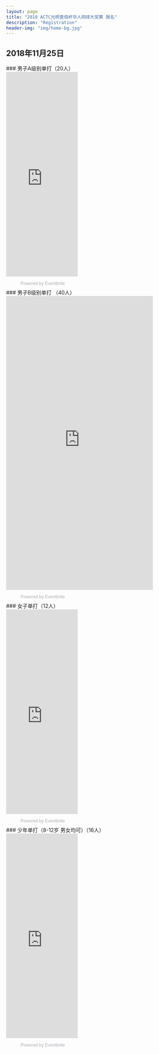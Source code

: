 ```yaml
---
layout: page
title: "2018 ACTC光明壹佰杯华人网球大奖赛 报名"
description: "Registration"
header-img: "img/home-bg.jpg"
---
```


## 2018年11月25日 

<div class="row text-center">

  <div class="col-xs-6 col-sm-6 col-md-3 col-lg-3 col-centered vcenter">
  ### 男子A级别单打（20人）
    <div style="width:195px; text-align:center;" >
      <iframe  src="https://www.eventbrite.com.au/countdown-widget?eid=51284881461" frameborder="0" height="557" width="195" marginheight="0" marginwidth="0" scrolling="no" allowtransparency="true"></iframe>
      <div style="font-family:Helvetica, Arial; font-size:12px; padding:10px 0 5px; margin:2px; width:195px; text-align:center;" >
        <a class="powered-by-eb" style="color: #ADB0B6; text-decoration: none;" target="_blank" href="http://www.eventbrite.com.au/">Powered by Eventbrite</a>
      </div>
    </div>
  </div>
  
  <div class="col-xs-6 col-sm-6 col-md-3 col-lg-3 col-centered vcenter">
  ### 男子B级别单打 （40人）
    <div style="width:400px; text-align:center;" >
      <iframe  src="https://www.eventbrite.com.au/countdown-widget?eid=51285142241" frameborder="0" height="800" width="400" marginheight="0" marginwidth="0" scrolling="no" allowtransparency="true">
      </iframe>
      <div style="font-family:Helvetica, Arial; font-size:12px; padding:10px 0 5px; margin:2px; width:195px; text-align:center;" >
        <a class="powered-by-eb" style="color: #ADB0B6; text-decoration: none;" target="_blank" href="http://www.eventbrite.com.au/">Powered by Eventbrite</a>
      </div>
    </div>
  </div>
  
  <div class="col-xs-6 col-sm-6 col-md-3 col-lg-3 col-centered vcenter">
  ### 女子单打（12人）
    <div style="width:195px; text-align:center;" >
      <iframe  src="https://www.eventbrite.com.au/countdown-widget?eid=51285038932" frameborder="0" height="557" width="195" marginheight="0" marginwidth="0" scrolling="no" allowtransparency="true">
      </iframe>
      <div style="font-family:Helvetica, Arial; font-size:12px; padding:10px 0 5px; margin:2px; width:195px; text-align:center;" >
        <a class="powered-by-eb" style="color: #ADB0B6; text-decoration: none;" target="_blank" href="http://www.eventbrite.com.au/">Powered by Eventbrite</a>
      </div>
    </div>
  </div>
  
  <div class="col-xs-6 col-sm-6 col-md-3 col-lg-3 col-centered vcenter">
  ### 少年单打（8-12岁 男女均可）（16人）
    <div style="width:195px; text-align:center;" >
      <iframe  src="https://www.eventbrite.com.au/countdown-widget?eid=51240715359" frameborder="0" height="557" width="195" marginheight="0" marginwidth="0" scrolling="no" allowtransparency="true">
      </iframe>
      <div style="font-family:Helvetica, Arial; font-size:12px; padding:10px 0 5px; margin:2px; width:195px; text-align:center;" >
        <a class="powered-by-eb" style="color: #ADB0B6; text-decoration: none;" target="_blank" href="http://www.eventbrite.com.au/">Powered by Eventbrite</a>
      </div>
    </div>
  </div>
</div>
